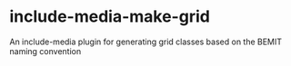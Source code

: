# include-media-make-grid
An include-media plugin for generating grid classes based on the BEMIT naming convention
